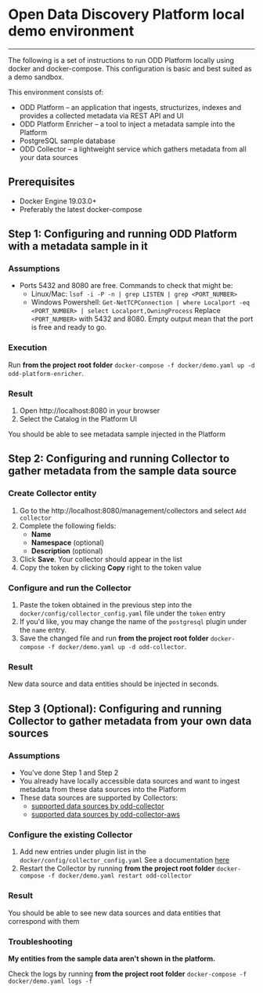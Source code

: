 # Open Data Discovery Platform local demo environment
* * *

The following is a set of instructions to run ODD Platform locally using docker and docker-compose. 
This configuration is basic and best suited as a demo sandbox.

This environment consists of:
* ODD Platform – an application that ingests, structurizes, indexes and provides a collected metadata via REST API and UI
* ODD Platform Enricher – a tool to inject a metadata sample into the Platform
* PostgreSQL sample database
* ODD Collector – a lightweight service which gathers metadata from all your data sources

## Prerequisites

* Docker Engine 19.03.0+
* Preferably the latest docker-compose

## Step 1: Configuring and running ODD Platform with a metadata sample in it

### Assumptions

* Ports 5432 and 8080 are free. Commands to check that might be:
    * Linux/Mac: `lsof -i -P -n | grep LISTEN | grep <PORT_NUMBER>`
    * Windows Powershell: `Get-NetTCPConnection | where Localport -eq <PORT_NUMBER> | select Localport,OwningProcess`
      Replace `<PORT_NUMBER>` with 5432 and 8080. Empty output mean that the port is free and ready to go.

### Execution

Run **from the project root folder** `docker-compose -f docker/demo.yaml up -d odd-platform-enricher`.

### Result

1. Open http://localhost:8080 in your browser
2. Select the Catalog in the Platform UI

You should be able to see metadata sample injected in the Platform

## Step 2: Configuring and running Collector to gather metadata from the sample data source

### Create Collector entity

1. Go to the http://localhost:8080/management/collectors and select `Add collector`
2. Complete the following fields:
    * **Name**
    * **Namespace** (optional)
    * **Description** (optional)
3. Click **Save**. Your collector should appear in the list
4. Copy the token by clicking **Copy** right to the token value

### Configure and run the Collector

1. Paste the token obtained in the previous step into the `docker/config/collector_config.yaml` file under the `token` entry
2. If you'd like, you may change the name of the `postgresql` plugin under the `name` entry.
3. Save the changed file and run **from the project root folder** `docker-compose -f docker/demo.yaml up -d odd-collector`.

### Result

New data source and data entities should be injected in seconds.

## Step 3 (Optional): Configuring and running Collector to gather metadata from your own data sources

### Assumptions

* You've done Step 1 and Step 2
* You already have locally accessible data sources and want to ingest metadata from these data sources into the Platform
* These data sources are supported by Collectors:
    *  [supported data sources by odd-collector](https://github.com/opendatadiscovery/odd-collector/blob/main/README.md)
    *  [supported data sources by odd-collector-aws](https://github.com/opendatadiscovery/odd-collector-aws/blob/main/README.md)

### Configure the existing Collector

1. Add new entries under plugin list in the `docker/config/collector_config.yaml`
   See a documentation [here](https://github.com/opendatadiscovery/odd-collector/blob/main/README.md)
2. Restart the Collector by running **from the project root folder** `docker-compose -f docker/demo.yaml restart odd-collector`

### Result

You should be able to see new data sources and data entities that correspond with them

### Troubleshooting

**My entities from the sample data aren't shown in the platform.**

Check the logs by running **from the project root folder** `docker-compose -f docker/demo.yaml logs -f`

